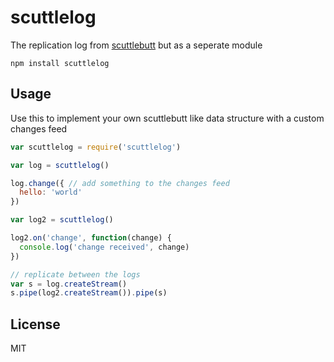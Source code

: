 # scuttlelog

The replication log from [scuttlebutt](https://github.com/dominictarr/scuttlebutt) but as a seperate module

```
npm install scuttlelog
```

## Usage

Use this to implement your own scuttlebutt like data structure with a custom changes feed

``` js
var scuttlelog = require('scuttlelog')

var log = scuttlelog()

log.change({ // add something to the changes feed
  hello: 'world'
})

var log2 = scuttlelog()

log2.on('change', function(change) {
  console.log('change received', change)
})

// replicate between the logs
var s = log.createStream()
s.pipe(log2.createStream()).pipe(s)
```

## License

MIT